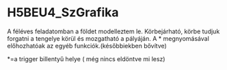 # H5BEU4_SzGrafika

A féléves feladatomban a földet modelleztem le. Körbejárható, körbe tudjuk forgatni a tengelye körül és mozgatható a pályáján.
A * megnyomásával előhozhatóak az egyéb funkciók.(későbbiekben bővítve)


*=a trigger billentyű helye ( még nincs eldöntve mi lesz)
